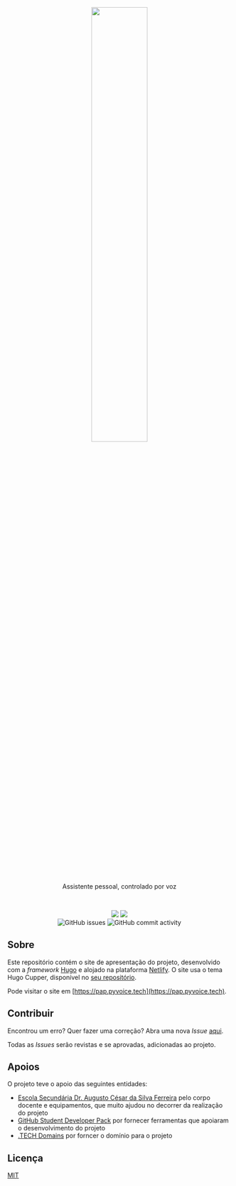 <p align="center">
<img src="https://i.imgur.com/xURT3C6.png" width="50%" />
</p>
<p align="center">Assistente pessoal, controlado por voz</p>
<br>

<p align="center">
<img src="https://img.shields.io/github/stars/pyvoice?style=social">
<img src="https://img.shields.io/badge/license-MIT-green.svg">

<br>

<img alt="GitHub issues" src="https://img.shields.io/github/issues/pyvoice/site-pap">
<img alt="GitHub commit activity" src="https://img.shields.io/github/commit-activity/w/pyvoice/site-pap?color=green">
</p>

## Sobre

Este repositório contém o site de apresentação do projeto, desenvolvido com a *framework* [Hugo](https://gohugo.io/) e alojado na plataforma [Netlify](https://www.netlify.com/). O site usa o tema Hugo Cupper, disponível no [seu repositório](https://github.com/zwbetz-gh/cupper-hugo-theme).

Pode visitar o site em [https://pap.pyvoice.tech](https://pap.pyvoice.tech).

## Contribuir

Encontrou um erro? Quer fazer uma correção? Abra uma nova _Issue_ [aqui](https://github.com/pyVoice/site-pap/issues).

Todas as _Issues_ serão revistas e se aprovadas, adicionadas ao projeto.

## Apoios

O projeto teve o apoio das seguintes entidades:

- [Escola Secundária Dr. Augusto César da Silva Ferreira](https://www.esdacsf.pt) pelo corpo docente e equipamentos, que muito ajudou no decorrer da realização do projeto
- [GitHub Student Developer Pack](https://education.github.com/pack) por fornecer ferramentas que apoiaram o desenvolvimento do projeto
- [.TECH Domains](http://get.tech/) por forncer o domínio para o projeto

## Licença

[MIT](https://github.com/pyVoice/site-pap/blob/main/LICENSE)
